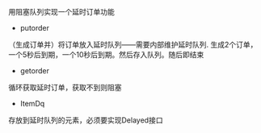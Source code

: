 用阻塞队列实现一个延时订单功能

* putorder

 （生成订单并）将订单放入延时队列——需要内部维护延时队列.
生成2个订单，一个5秒后到期，一个10秒后到期。然后存入队列。随后即结束
 
* getorder

循环获取延时订单，获取不到则阻塞

* ItemDq<T>

存放到延时队列的元素，必须要实现Delayed接口


